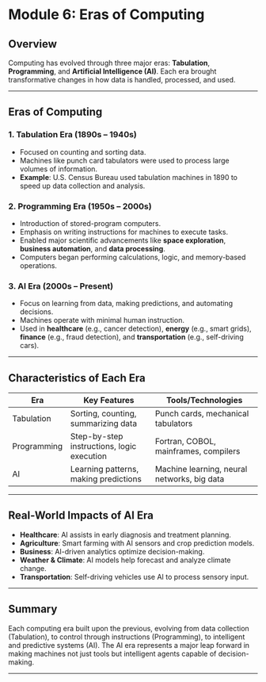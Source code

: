 # Module 6: Eras of Computing

## Overview

Computing has evolved through three major eras: **Tabulation**, **Programming**, and **Artificial Intelligence (AI)**. Each era brought transformative changes in how data is handled, processed, and used.

---

## Eras of Computing

### 1. **Tabulation Era** (1890s – 1940s)
- Focused on counting and sorting data.
- Machines like punch card tabulators were used to process large volumes of information.
- **Example**: U.S. Census Bureau used tabulation machines in 1890 to speed up data collection and analysis.

### 2. **Programming Era** (1950s – 2000s)
- Introduction of stored-program computers.
- Emphasis on writing instructions for machines to execute tasks.
- Enabled major scientific advancements like **space exploration**, **business automation**, and **data processing**.
- Computers began performing calculations, logic, and memory-based operations.

### 3. **AI Era** (2000s – Present)
- Focus on learning from data, making predictions, and automating decisions.
- Machines operate with minimal human instruction.
- Used in **healthcare** (e.g., cancer detection), **energy** (e.g., smart grids), **finance** (e.g., fraud detection), and **transportation** (e.g., self-driving cars).

---

## Characteristics of Each Era

| Era          | Key Features                                    | Tools/Technologies                    |
|--------------|--------------------------------------------------|----------------------------------------|
| Tabulation   | Sorting, counting, summarizing data             | Punch cards, mechanical tabulators     |
| Programming  | Step-by-step instructions, logic execution      | Fortran, COBOL, mainframes, compilers  |
| AI           | Learning patterns, making predictions           | Machine learning, neural networks, big data |

---

## Real-World Impacts of AI Era

- **Healthcare**: AI assists in early diagnosis and treatment planning.
- **Agriculture**: Smart farming with AI sensors and crop prediction models.
- **Business**: AI-driven analytics optimize decision-making.
- **Weather & Climate**: AI models help forecast and analyze climate change.
- **Transportation**: Self-driving vehicles use AI to process sensory input.

---

## Summary

Each computing era built upon the previous, evolving from data collection (Tabulation), to control through instructions (Programming), to intelligent and predictive systems (AI). The AI era represents a major leap forward in making machines not just tools but intelligent agents capable of decision-making.

---
